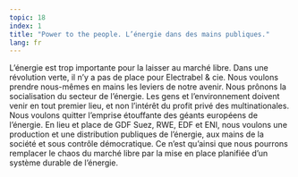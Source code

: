 ```yaml
---
topic: 18
index: 1
title: "Power to the people. L’énergie dans des mains publiques."
lang: fr
---
```

L’énergie est trop importante pour la laisser au marché libre. Dans une
révolution verte, il n’y a pas de place pour Electrabel &amp; cie. Nous
voulons prendre nous-mêmes en mains les leviers de notre avenir. Nous prônons
la socialisation du secteur de l’énergie. Les gens et l’environnement doivent
venir en tout premier lieu, et non l’intérêt du profit privé des
multinationales. Nous voulons quitter l’emprise étouffante des géants
européens de l’énergie. En lieu et place de GDF Suez, RWE, EDF et ENI, nous
voulons une production et une distribution publiques de l’énergie, aux mains
de la société et sous contrôle démocratique. Ce n’est qu’ainsi que nous
pourrons remplacer le chaos du marché libre par la mise en place planifiée
d’un système durable de l’énergie.
